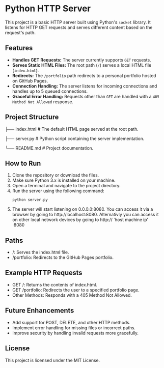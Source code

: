 # Python HTTP Server

This project is a basic HTTP server built using Python's `socket` library. It listens for HTTP GET requests and serves different content based on the request's path.

## Features

- **Handles GET Requests:** The server currently supports `GET` requests.
- **Serves Static HTML Files:** The root path (`/`) serves a local HTML file (`index.html`).
- **Redirects:** The `/portfolio` path redirects to a personal portfolio hosted on GitHub Pages.
- **Connection Handling:** The server listens for incoming connections and handles up to 5 queued connections.
- **Graceful Error Handling:** Requests other than `GET` are handled with a `405 Method Not Allowed` response.

## Project Structure
├── index.html # The default HTML page served at the root path.

├── server.py # Python script containing the server implementation.

└── README.md # Project documentation.

## How to Run

1. Clone the repository or download the files.
2. Make sure Python 3.x is installed on your machine.
3. Open a terminal and navigate to the project directory.
4. Run the server using the following command:
   ```bash
   python server.py
5. The server will start listening on 0.0.0.0:8080. You can access it via a browser by going to http://localhost:8080. Alternativly you can access it on other local network devices by going to http:// 'host machine ip' :8080

## Paths
- /: Serves the index.html file.
- /portfolio: Redirects to the GitHub Pages portfolio.

## Example HTTP Requests
- GET /: Returns the contents of index.html.
- GET /portfolio: Redirects the user to a specified portfolio page.
- Other Methods: Responds with a 405 Method Not Allowed.

## Future Enhancements
- Add support for POST, DELETE, and other HTTP methods.
- Implement error handling for missing files or incorrect paths.
- Improve security by handling invalid requests more gracefully.

## License
This project is licensed under the MIT License.

